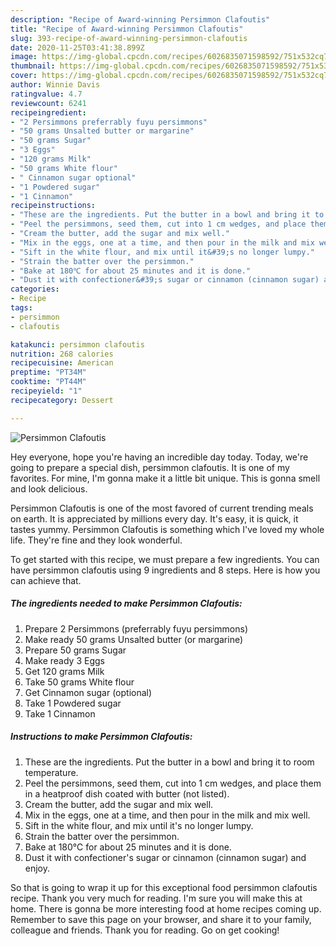 ```yaml
---
description: "Recipe of Award-winning Persimmon Clafoutis"
title: "Recipe of Award-winning Persimmon Clafoutis"
slug: 393-recipe-of-award-winning-persimmon-clafoutis
date: 2020-11-25T03:41:38.899Z
image: https://img-global.cpcdn.com/recipes/6026835071598592/751x532cq70/persimmon-clafoutis-recipe-main-photo.jpg
thumbnail: https://img-global.cpcdn.com/recipes/6026835071598592/751x532cq70/persimmon-clafoutis-recipe-main-photo.jpg
cover: https://img-global.cpcdn.com/recipes/6026835071598592/751x532cq70/persimmon-clafoutis-recipe-main-photo.jpg
author: Winnie Davis
ratingvalue: 4.7
reviewcount: 6241
recipeingredient:
- "2 Persimmons preferrably fuyu persimmons"
- "50 grams Unsalted butter or margarine"
- "50 grams Sugar"
- "3 Eggs"
- "120 grams Milk"
- "50 grams White flour"
- " Cinnamon sugar optional"
- "1 Powdered sugar"
- "1 Cinnamon"
recipeinstructions:
- "These are the ingredients. Put the butter in a bowl and bring it to room temperature."
- "Peel the persimmons, seed them, cut into 1 cm wedges, and place them in a heatproof dish coated with butter (not listed)."
- "Cream the butter, add the sugar and mix well."
- "Mix in the eggs, one at a time, and then pour in the milk and mix well."
- "Sift in the white flour, and mix until it&#39;s no longer lumpy."
- "Strain the batter over the persimmon."
- "Bake at 180℃ for about 25 minutes and it is done."
- "Dust it with confectioner&#39;s sugar or cinnamon (cinnamon sugar) and enjoy."
categories:
- Recipe
tags:
- persimmon
- clafoutis

katakunci: persimmon clafoutis 
nutrition: 268 calories
recipecuisine: American
preptime: "PT34M"
cooktime: "PT44M"
recipeyield: "1"
recipecategory: Dessert

---
```



![Persimmon Clafoutis](https://img-global.cpcdn.com/recipes/6026835071598592/751x532cq70/persimmon-clafoutis-recipe-main-photo.jpg)

Hey everyone, hope you're having an incredible day today. Today, we're going to prepare a special dish, persimmon clafoutis. It is one of my favorites. For mine, I'm gonna make it a little bit unique. This is gonna smell and look delicious.



Persimmon Clafoutis is one of the most favored of current trending meals on earth. It is appreciated by millions every day. It's easy, it is quick, it tastes yummy. Persimmon Clafoutis is something which I've loved my whole life. They're fine and they look wonderful.


To get started with this recipe, we must prepare a few ingredients. You can have persimmon clafoutis using 9 ingredients and 8 steps. Here is how you can achieve that.

<!--inarticleads1-->

##### The ingredients needed to make Persimmon Clafoutis:

1. Prepare 2 Persimmons (preferrably fuyu persimmons)
1. Make ready 50 grams Unsalted butter (or margarine)
1. Prepare 50 grams Sugar
1. Make ready 3 Eggs
1. Get 120 grams Milk
1. Take 50 grams White flour
1. Get  Cinnamon sugar (optional)
1. Take 1 Powdered sugar
1. Take 1 Cinnamon




<!--inarticleads2-->

##### Instructions to make Persimmon Clafoutis:

1. These are the ingredients. Put the butter in a bowl and bring it to room temperature.
1. Peel the persimmons, seed them, cut into 1 cm wedges, and place them in a heatproof dish coated with butter (not listed).
1. Cream the butter, add the sugar and mix well.
1. Mix in the eggs, one at a time, and then pour in the milk and mix well.
1. Sift in the white flour, and mix until it&#39;s no longer lumpy.
1. Strain the batter over the persimmon.
1. Bake at 180℃ for about 25 minutes and it is done.
1. Dust it with confectioner&#39;s sugar or cinnamon (cinnamon sugar) and enjoy.




So that is going to wrap it up for this exceptional food persimmon clafoutis recipe. Thank you very much for reading. I'm sure you will make this at home. There is gonna be more interesting food at home recipes coming up. Remember to save this page on your browser, and share it to your family, colleague and friends. Thank you for reading. Go on get cooking!

